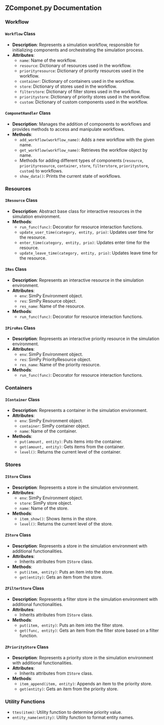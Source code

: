 ## ZComponet.py Documentation

### Workflow

#### `Workflow` Class

- **Description**: Represents a simulation workflow, responsible for initializing components and orchestrating the simulation process.
- **Attributes**:
  - `name`: Name of the workflow.
  - `resource`: Dictionary of resources used in the workflow.
  - `priorityresource`: Dictionary of priority resources used in the workflow.
  - `container`: Dictionary of containers used in the workflow.
  - `store`: Dictionary of stores used in the workflow.
  - `filterstore`: Dictionary of filter stores used in the workflow.
  - `prioritystore`: Dictionary of priority stores used in the workflow.
  - `custom`: Dictionary of custom components used in the workflow.

#### `ComponetHandler` Class

- **Description**: Manages the addition of components to workflows and provides methods to access and manipulate workflows.
- **Methods**:
  - `add_workflow(workflow_name)`: Adds a new workflow with the given name.
  - `get_workflow(workflow_name)`: Retrieves the workflow object by name.
  - Methods for adding different types of components (`resource`, `priorityresource`, `container`, `store`, `filterstore`, `prioritystore`, `custom`) to workflows.
  - `show_data()`: Prints the current state of workflows.

### Resources

#### `IResource` Class

- **Description**: Abstract base class for interactive resources in the simulation environment.
- **Methods**:
  - `run_func(func)`: Decorator for resource interaction functions.
  - `update_user_time(category, entity, prio)`: Updates user time for the resource.
  - `enter_time(category, entity, prio)`: Updates enter time for the resource.
  - `update_leave_time(category, entity, prio)`: Updates leave time for the resource.

#### `IRes` Class

- **Description**: Represents an interactive resource in the simulation environment.
- **Attributes**:
  - `env`: SimPy Environment object.
  - `res`: SimPy Resource object.
  - `res_name`: Name of the resource.
- **Methods**:
  - `run_func(func)`: Decorator for resource interaction functions.

#### `IPiroRes` Class

- **Description**: Represents an interactive priority resource in the simulation environment.
- **Attributes**:
  - `env`: SimPy Environment object.
  - `res`: SimPy PriorityResource object.
  - `res_name`: Name of the priority resource.
- **Methods**:
  - `run_func(func)`: Decorator for resource interaction functions.

### Containers

#### `IContainer` Class

- **Description**: Represents a container in the simulation environment.
- **Attributes**:
  - `env`: SimPy Environment object.
  - `container`: SimPy container object.
  - `name`: Name of the container.
- **Methods**:
  - `put(amount, entity)`: Puts items into the container.
  - `get(amount, entity)`: Gets items from the container.
  - `level()`: Returns the current level of the container.

### Stores

#### `IStore` Class

- **Description**: Represents a store in the simulation environment.
- **Attributes**:
  - `env`: SimPy Environment object.
  - `store`: SimPy store object.
  - `name`: Name of the store.
- **Methods**:
  - `item_show()`: Shows items in the store.
  - `level()`: Returns the current level of the store.

#### `ZStore` Class

- **Description**: Represents a store in the simulation environment with additional functionalities.
- **Attributes**:
  - Inherits attributes from `IStore` class.
- **Methods**:
  - `put(item, entity)`: Puts an item into the store.
  - `get(entity)`: Gets an item from the store.

#### `ZFilterStore` Class

- **Description**: Represents a filter store in the simulation environment with additional functionalities.
- **Attributes**:
  - Inherits attributes from `IStore` class.
- **Methods**:
  - `put(item, entity)`: Puts an item into the filter store.
  - `get(func, entity)`: Gets an item from the filter store based on a filter function.

#### `ZPriorityStore` Class

- **Description**: Represents a priority store in the simulation environment with additional functionalities.
- **Attributes**:
  - Inherits attributes from `IStore` class.
- **Methods**:
  - `item_append(item, entity)`: Appends an item to the priority store.
  - `get(entity)`: Gets an item from the priority store.

### Utility Functions

- `ttes(item)`: Utility function to determine priority value.
- `entity_name(entity)`: Utility function to format entity names.
